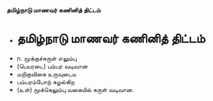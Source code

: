 **தமிழ்நாடு மாணவர் கணினித் திட்டம்**
- # தமிழ்நாடு மாணவர் கணினித் திட்டம்
- n. மூக்குச்சுருள் எலும்பு
- (பெயரடை) பம்பர வடிவான
- மறிகுவிகை உருவுடைய
- பம்பரம்போற் சுழல்கிற
- (உள்) மூக்கெலும்பு வகையில் சுருள் வடிவான.

